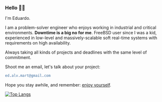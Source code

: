 ### Hello 👋🏻

I'm Eduardo.

I am a problem-solver engineer who enjoys working in industrial and critical environments. **Downtime is a big no for me**. FreeBSD user since I was a kid, experienced in low-level and massively-scalable soft real-time systems with requirements on high availability.

Always taking all kinds of projects and deadlines with the same level of commitment.

Shoot me an email, let's talk about your project:

```erl
ed.alv.mart@gmail.com
```

Hope you stay awhile, and remember: [enjoy yourself](https://www.youtube.com/watch?v=qzj4gHuH2LA).

[![Top Langs](https://github-readme-stats.vercel.app/api/top-langs/?username=ed-alvarez&layout=compact&count_private=true&theme=gruvbox)](https://github.com/anuraghazra/github-readme-stats)
